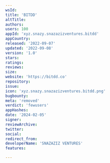 ```yaml
---
wsId: 
title: 'BITDD'
altTitle: 
authors: 
users: 100
appId: 'xyz.snazy.snazazizventures.bitdd'
appCountry: 
released: '2022-09-07'
updated: '2022-09-08'
version: '1.0'
stars: 
ratings: 
reviews: 
size: 
website: 'https://bitdd.co'
repository: 
issue: 
icon: 'xyz.snazy.snazazizventures.bitdd.png'
bugbounty: 
meta: 'removed'
verdict: 'fewusers'
appHashes: 
date: '2024-02-05'
signer: 
reviewArchive: 
twitter: 
social: 
redirect_from: 
developerName: 'SNAZAZIZ VENTURES'
features: 

---
```


